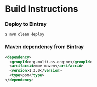 # Build Instructions

### Deploy to Bintray

```sh
$ mvn clean deploy
```

### Maven dependency from Bintray

```xml
<dependency>
  <groupId>org.multi-os-engine</groupId>
  <artifactId>moe-maven</artifactId>
  <version>1.3.0</version>
  <type>pom</type>
</dependency>
```
